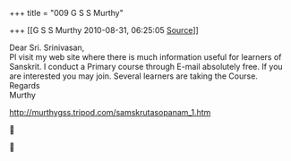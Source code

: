 +++
title = "009 G S S Murthy"

+++
[[G S S Murthy	2010-08-31, 06:25:05 [Source](https://groups.google.com/g/samskrita/c/kl_dAL7jz3s)]]



Dear Sri. Srinivasan,  
Pl visit my web site where there is much information useful for learners of Sanskrit. I conduct a Primary course through E-mail absolutely free. If you are interested you may join. Several learners are taking the Course.  
Regards  
Murthy  

<http://murthygss.tripod.com/samskrutasopanam_1.htm>





